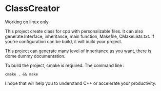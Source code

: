 # ClassCreator

Working on linux only

This project create class for cpp with personalizable files. It can also generate Interface, inheritance, main function, Makefile, CMakeLists.txt.
If you're configuration can be build, it will build your project.

This project can generate many level of inheritance as you want, there is dome dummy documentation.

To build the project, cmake is required.
The command line :
```
cmake . && make
```

I hope that will help you to understand C++ or accelerate your productivity.